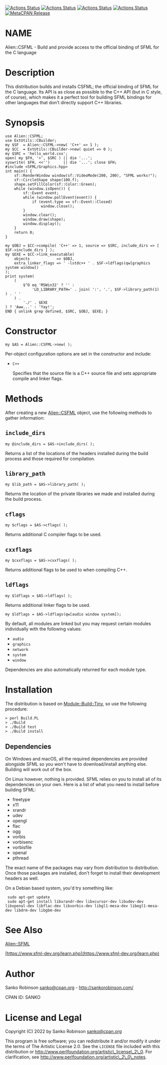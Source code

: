 [![Actions Status](https://github.com/sanko/alien-csfml/actions/workflows/linux.yaml/badge.svg)](https://github.com/sanko/alien-csfml/actions) [![Actions Status](https://github.com/sanko/alien-csfml/actions/workflows/windows.yaml/badge.svg)](https://github.com/sanko/alien-csfml/actions) [![Actions Status](https://github.com/sanko/alien-csfml/actions/workflows/osx.yaml/badge.svg)](https://github.com/sanko/alien-csfml/actions) [![Actions Status](https://github.com/sanko/alien-csfml/actions/workflows/freebsd.yaml/badge.svg)](https://github.com/sanko/alien-csfml/actions) [![MetaCPAN Release](https://badge.fury.io/pl/Alien-CSFML.svg)](https://metacpan.org/release/Alien-CSFML)
# NAME

Alien::CSFML - Build and provide access to the official binding of SFML for the
C language

# Description

This distribution builds and installs CSFML; the official binding of SFML for
the C language. Its API is as close as possible to the C++ API (but in C style,
of course), which makes it a perfect tool for building SFML bindings for other
languages that don't directly support C++ libraries.

# Synopsis

    use Alien::CSFML;
    use ExtUtils::CBuilder;
    my $SF  = Alien::CSFML->new( 'C++' => 1 );
    my $CC  = ExtUtils::CBuilder->new( quiet => 0 );
    my $SRC = 'hello_world.cxx';
    open( my $FH, '>', $SRC ) || die '...';
    syswrite( $FH, <<'')      || die '...'; close $FH;
    #include <SFML/Graphics.hpp>
    int main() {
        sf::RenderWindow window(sf::VideoMode(200, 200), "SFML works!");
        sf::CircleShape shape(100.f);
        shape.setFillColor(sf::Color::Green);
        while (window.isOpen()) {
            sf::Event event;
            while (window.pollEvent(event)) {
                if (event.type == sf::Event::Closed)
                    window.close();
            }
            window.clear();
            window.draw(shape);
            window.display();
        }
        return 0;
    }

    my $OBJ = $CC->compile( 'C++' => 1, source => $SRC, include_dirs => [ $SF->include_dirs ] );
    my $EXE = $CC->link_executable(
        objects            => $OBJ,
        extra_linker_flags => ' -lstdc++ ' . $SF->ldflags(qw[graphics system window])
    );
    print system(
        (
            $^O eq 'MSWin32' ? '' :
                'LD_LIBRARY_PATH=' . join( ':', '.', $SF->library_path(1) ) . ' '
        ) .
            './' . $EXE
    ) ? 'Aww...' : 'Yay!';
    END { unlink grep defined, $SRC, $OBJ, $EXE; }

# Constructor

    my $AS = Alien::CSFML->new( );

Per-object configuration options are set in the constructor and include:

- `C++`

    Specifies that the source file is a C++ source file and sets appropriate
    compile and linker flags.

# Methods

After creating a new [Alien::CSFML](https://metacpan.org/pod/Alien%3A%3ACSFML) object, use the following
methods to gather information:

## `include_dirs`

    my @include_dirs = $AS->include_dirs( );

Returns a list of the locations of the headers installed during the build
process and those required for compilation.

## `library_path`

    my $lib_path = $AS->library_path( );

Returns the location of the private libraries we made and installed during the
build process.

## `cflags`

    my $cflags = $AS->cflags( );

Returns additional C compiler flags to be used.

## `cxxflags`

    my $cxxflags = $AS->cxxflags( );

Returns additional flags to be used to when compiling C++.

## `ldflags`

    my $ldflags = $AS->ldflags( );

Returns additional linker flags to be used.

    my $ldflags = $AS->ldflags(qw[audio window system]);

By default, all modules are linked but you may request certain modules
individually with the following values:

- `audio`
- `graphics`
- `network`
- `system`
- `window`

Dependencies are also automatically returned for each module type.

# Installation

The distribution is based on [Module::Build::Tiny](https://metacpan.org/pod/Module%3A%3ABuild%3A%3ATiny), so use
the following procedure:

    > perl Build.PL
    > ./Build
    > ./Build test
    > ./Build install

## Dependencies

On Windows and macOS, all the required dependencies are provided alongside SFML
so you won't have to download/install anything else. Building will work out of
the box.

On Linux however, nothing is provided. SFML relies on you to install all of its
dependencies on your own. Here is a list of what you need to install before
building SFML:

- freetype
- x11
- xrandr
- udev
- opengl
- flac
- ogg
- vorbis
- vorbisenc
- vorbisfile
- openal
- pthread

The exact name of the packages may vary from distribution to distribution. Once
those packages are installed, don't forget to install their development headers
as well.

On a Debian based system, you'd try something like:

     sudo apt-get update
     sudo apt-get install libxrandr-dev libxcursor-dev libudev-dev libopenal-dev libflac-dev libvorbis-dev libgl1-mesa-dev libegl1-mesa-dev libdrm-dev libgbm-dev

# See Also

[Alien::SFML](https://metacpan.org/pod/Alien%3A%3ASFML)

[https://www.sfml-dev.org/learn.php](https://www.sfml-dev.org/learn.php)

# Author

Sanko Robinson <sanko@cpan.org> - http://sankorobinson.com/

CPAN ID: SANKO

# License and Legal

Copyright (C) 2022 by Sanko Robinson <sanko@cpan.org>

This program is free software; you can redistribute it and/or modify it under
the terms of The Artistic License 2.0. See the `LICENSE` file included with
this distribution or http://www.perlfoundation.org/artistic\_license\_2\_0.  For
clarification, see http://www.perlfoundation.org/artistic\_2\_0\_notes.

